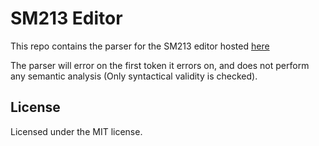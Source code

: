 # SM213 Editor
This repo contains the parser for the SM213 editor hosted [here](https://gabeperson.github.io/sm213_editor)

The parser will error on the first token it errors on, and does not perform any semantic analysis (Only syntactical validity is checked).

## License
Licensed under the MIT license.
